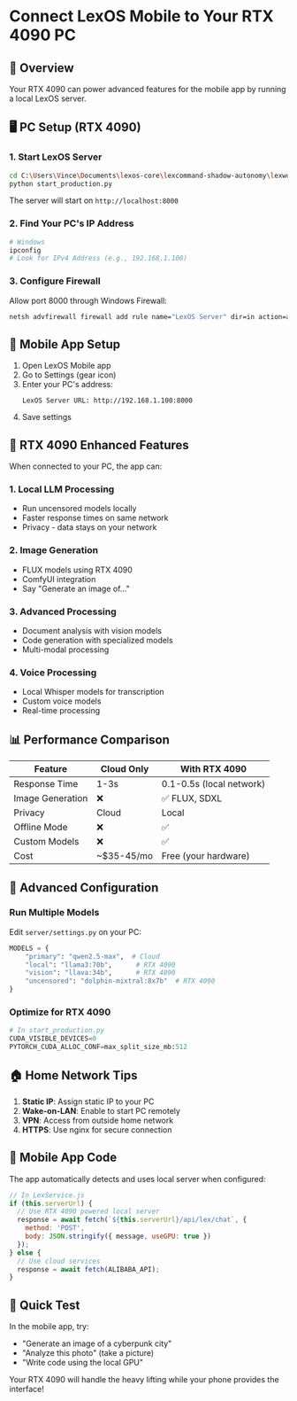 # Connect LexOS Mobile to Your RTX 4090 PC

## 🚀 Overview

Your RTX 4090 can power advanced features for the mobile app by running a local LexOS server.

## 🖥️ PC Setup (RTX 4090)

### 1. Start LexOS Server
```bash
cd C:\Users\Vince\Documents\lexos-core\lexcommand-shadow-autonomy\lexworking
python start_production.py
```

The server will start on `http://localhost:8000`

### 2. Find Your PC's IP Address
```bash
# Windows
ipconfig
# Look for IPv4 Address (e.g., 192.168.1.100)
```

### 3. Configure Firewall
Allow port 8000 through Windows Firewall:
```bash
netsh advfirewall firewall add rule name="LexOS Server" dir=in action=allow protocol=TCP localport=8000
```

## 📱 Mobile App Setup

1. Open LexOS Mobile app
2. Go to Settings (gear icon)
3. Enter your PC's address:
   ```
   LexOS Server URL: http://192.168.1.100:8000
   ```
4. Save settings

## 🎯 RTX 4090 Enhanced Features

When connected to your PC, the app can:

### 1. **Local LLM Processing**
- Run uncensored models locally
- Faster response times on same network
- Privacy - data stays on your network

### 2. **Image Generation**
- FLUX models using RTX 4090
- ComfyUI integration
- Say "Generate an image of..."

### 3. **Advanced Processing**
- Document analysis with vision models
- Code generation with specialized models
- Multi-modal processing

### 4. **Voice Processing**
- Local Whisper models for transcription
- Custom voice models
- Real-time processing

## 📊 Performance Comparison

| Feature | Cloud Only | With RTX 4090 |
|---------|------------|---------------|
| Response Time | 1-3s | 0.1-0.5s (local network) |
| Image Generation | ❌ | ✅ FLUX, SDXL |
| Privacy | Cloud | Local |
| Offline Mode | ❌ | ✅ |
| Custom Models | ❌ | ✅ |
| Cost | ~$35-45/mo | Free (your hardware) |

## 🔧 Advanced Configuration

### Run Multiple Models
Edit `server/settings.py` on your PC:
```python
MODELS = {
    "primary": "qwen2.5-max",  # Cloud
    "local": "llama3:70b",      # RTX 4090
    "vision": "llava:34b",      # RTX 4090
    "uncensored": "dolphin-mixtral:8x7b"  # RTX 4090
}
```

### Optimize for RTX 4090
```python
# In start_production.py
CUDA_VISIBLE_DEVICES=0
PYTORCH_CUDA_ALLOC_CONF=max_split_size_mb:512
```

## 🏠 Home Network Tips

1. **Static IP**: Assign static IP to your PC
2. **Wake-on-LAN**: Enable to start PC remotely
3. **VPN**: Access from outside home network
4. **HTTPS**: Use nginx for secure connection

## 📱 Mobile App Code

The app automatically detects and uses local server when configured:

```javascript
// In LexService.js
if (this.serverUrl) {
  // Use RTX 4090 powered local server
  response = await fetch(`${this.serverUrl}/api/lex/chat`, {
    method: 'POST',
    body: JSON.stringify({ message, useGPU: true })
  });
} else {
  // Use cloud services
  response = await fetch(ALIBABA_API);
}
```

## 🚀 Quick Test

In the mobile app, try:
- "Generate an image of a cyberpunk city"
- "Analyze this photo" (take a picture)
- "Write code using the local GPU"

Your RTX 4090 will handle the heavy lifting while your phone provides the interface!
